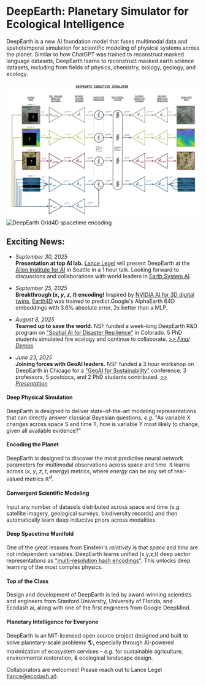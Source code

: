 # DeepEarth: Planetary Simulator for Ecological Intelligence 

DeepEarth is a new AI foundation model that fuses multimodal data and spatiotemporal simulation for scientific modeling of physical systems across the planet.  Similar to how ChatGPT was trained to reconstruct masked language datasets, DeepEarth learns to reconstruct masked earth science datasets, including from fields of physics, chemistry, biology, geology, and ecology.

![DeepEarth v.0.01 preview of architecture](https://github.com/legel/deepearth/blob/main/docs/deepearth_inductive_simulator.png)
![DeepEarth Grid4D spacetime encoding](https://github.com/legel/deepearth/blob/main/docs/deepearth_spacetime_encoder_grid4d.png) 

## Exciting News:
- _September 30, 2025_  
  **Presentation at top AI lab.** [Lance Legel](https://www.linkedin.com/in/legel/) will present DeepEarth at the [Allen Institute for AI](https://allenai.org) in Seattle in a 1 hour talk.  Looking forward to discussions and collaborations with world leaders in [Earth System AI](https://allenai.org/earth-system).

- _September 25, 2025_  
  **Breakthrough (_x_, _y_, _z_, _t_) encoding!** Inspired by [NVIDIA AI for 3D digital twins](https://nvlabs.github.io/instant-ngp/), [Earth4D](https://github.com/legel/deepearth/tree/main/encoders/xyzt) was trained to predict Google's AlphaEarth 64D embeddings with 3.6% absolute error, 2x better than a MLP.

- _August 8, 2025_  
  **Teamed up to save the world.** NSF funded a week-long DeepEarth R&D program on ["Spatial AI for Disaster Resilience"](https://i-guide.io/summer-school/summer-school-2025/) in Colorado. 5 PhD students simulated fire ecology and continue to collaborate.  [>> _Final Demos_](https://github.com/legel/deepearth/blob/main/docs/DeepEarth🔥_NSF_I-GUIDE_Final_Presentation.pdf)

- _June 23, 2025_  
  **Joining forces with GeoAI leaders.** NSF funded a 3 hour workshop on DeepEarth in Chicago for a ["GeoAI for Sustainability"](https://i-guide.io/forum/forum-2025/workshops/) conference. 3 professors, 5 postdocs, and 2 PhD students contributed.  [>> _Presentation_](https://github.com/legel/deepearth/blob/main/docs/NSF_DeepEarth_Workshop.pdf)

#### Deep Physical Simulation  
DeepEarth is designed to deliver state-of-the-art modeling representations that can directly answer classical Bayesian questions, _e.g._ "As variable X changes across space S and time T, how is variable Y most likely to change, given all available evidence?"

#### Encoding the Planet
 DeepEarth is designed to discover the most predictive neural network parameters for multimodal observations across space and time.  It learns across (_x_, _y_, _z_, _t_, _energy_) metrics, where _energy_ can be any set of real-valued metrics ℝ<sup><em>d</em></sup>.  

#### Convergent Scientific Modeling 
Input any number of datasets distributed across space and time (_e.g._  satellite imagery, geological surveys, biodiversity records) and then automatically learn deep inductive priors across modalities.  

#### Deep Spacetime Manifold
One of the great lessons from Einstein's _relativity_ is that _space_ and _time_ are not independent variables.  DeepEarth learns unified (x,y,z,t) deep vector representations as ["multi-resolution hash encodings"](https://graphics.stanford.edu/courses/cs348n-22-winter/LectureSlides/FinalSlides/ING.pdf).  This unlocks deep learning of the most complex physics.

#### Top of the Class
Design and development of DeepEarth is led by award-winning scientists and engineers from Stanford University, University of Florida, and Ecodash.ai, along with one of the first engineers from Google DeepMind.  

#### Planetary Intelligence for Everyone
DeepEarth is an MIT-licensed open source project designed and built to solve planetary-scale problems 🌎, especially through AI-powered maximization of ecosystem services – _e.g._ for sustainable agriculture, environmental restoration, & ecological landscape design.

Collaborators are welcomed! Please reach out to Lance Legel (lance@ecodash.ai).
